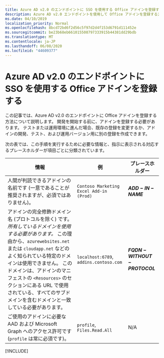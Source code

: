 ```yaml
---
title: Azure AD v2.0 のエンドポイントに SSO を使用する Office アドインを登録する
description: Azure AD v2.0 エンドポイントを使用して Office アドインを登録する方法について説明します。
ms.date: 04/10/2019
localization_priority: Normal
ms.openlocfilehash: 8bcd72bd6f2d56c5f97d2d4f153d6791d111452e
ms.sourcegitcommit: be23b68eb661015508797333915b44381dd29bdb
ms.translationtype: MT
ms.contentlocale: ja-JP
ms.lasthandoff: 06/08/2020
ms.locfileid: "44609377"
---
```

# <a name="register-an-office-add-in-that-uses-sso-with-the-azure-ad-v20-endpoint"></a>Azure AD v2.0 のエンドポイントに SSO を使用する Office アドインを登録する

この記事では、Azure AD v2.0 のエンドポイントに Office アドインを登録する方法について説明します。 開発を開始する前に、アドインを登録する必要があります。 テストまたは運用環境に進んだ場合、既存の登録を変更するか、アドインの開発、テスト、および運用バージョン用に別の登録を作成できます。

次の表では、この手順を実行するために必要な情報と、指示に表示される対応するプレースホルダーが項目ごとに分類されています。

|情報  |例  |プレースホルダー  |
|---------|---------|---------|
|人間が判読できるアドインの名前です  (一意であることが推奨されますが、必須ではありません)。|`Contoso Marketing Excel Add-in (Prod)`|**$ADD-IN-NAME$**|
|アドインの完全修飾ドメイン名 (プロトコルを除く) です。 *所有しているドメインを使用する必要があります。* この理由から、`azurewebsites.net` または `cloudapp.net` などのよく知られている特定のドメインは使用できません。 このドメインは、アドインのマニフェストの `<Resources>` のセクションにある URL で使用されている、すべてのサブドメインを含むドメインと一致している必要があります。|`localhost:6789`, `addins.contoso.com`|**$FQDN-WITHOUT-PROTOCOL$**|
|ご使用のアドインに必要な AAD および Microsoft Graph へのアクセス許可です  (`profile` は常に必須です)。|`profile`, `Files.Read.All`|N/A|

[!INCLUDE[](../includes/register-sso-add-in-aad-v2-include.md)]
